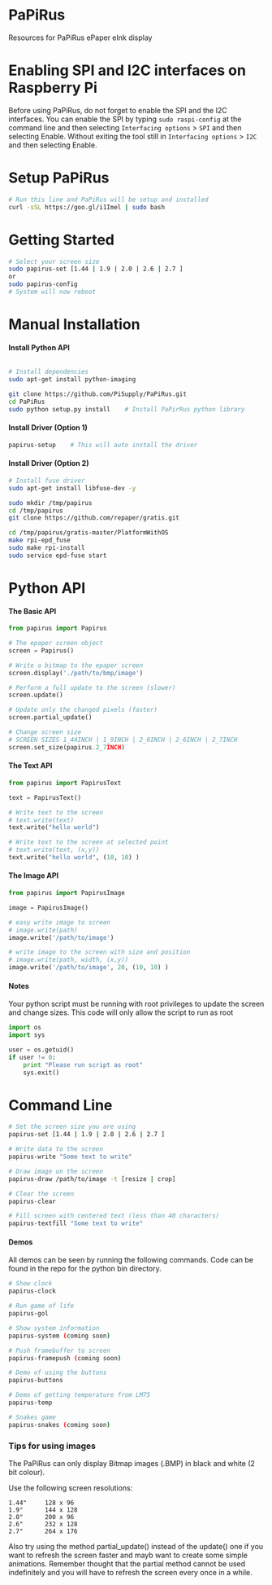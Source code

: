 # PaPiRus
Resources for PaPiRus ePaper eInk display

# Enabling SPI and I2C interfaces on Raspberry Pi
Before using PaPiRus, do not forget to enable the SPI and the I2C interfaces.
You can enable the SPI by typing `sudo raspi-config` at the command line and then selecting `Interfacing options` > `SPI` and then selecting Enable. Without exiting the tool still in `Interfacing options` > `I2C` and then selecting Enable.

# Setup PaPiRus
```bash
# Run this line and PaPiRus will be setup and installed
curl -sSL https://goo.gl/i1Imel | sudo bash
```

# Getting Started
```bash
# Select your screen size
sudo papirus-set [1.44 | 1.9 | 2.0 | 2.6 | 2.7 ]
or
sudo papirus-config
# System will now reboot
```

# Manual Installation

#### Install Python API
```bash

# Install dependencies
sudo apt-get install python-imaging

git clone https://github.com/PiSupply/PaPiRus.git
cd PaPiRus
sudo python setup.py install    # Install PaPirRus python library
```

#### Install Driver (Option 1)
```bash
papirus-setup    # This will auto install the driver
````

#### Install Driver (Option 2)
```bash
# Install fuse driver
sudo apt-get install libfuse-dev -y

sudo mkdir /tmp/papirus
cd /tmp/papirus
git clone https://github.com/repaper/gratis.git

cd /tmp/papirus/gratis-master/PlatformWithOS
make rpi-epd_fuse
sudo make rpi-install
sudo service epd-fuse start
```

# Python API

#### The Basic API

```python
from papirus import Papirus

# The epaper screen object
screen = Papirus()

# Write a bitmap to the epaper screen
screen.display('./path/to/bmp/image')

# Perform a full update to the screen (slower)
screen.update()

# Update only the changed pixels (faster)
screen.partial_update()

# Change screen size
# SCREEN SIZES 1_44INCH | 1_9INCH | 2_0INCH | 2_6INCH | 2_7INCH
screen.set_size(papirus.2_7INCH)

```

#### The Text API
```python
from papirus import PapirusText

text = PapirusText()

# Write text to the screen
# text.write(text)
text.write("hello world")

# Write text to the screen at selected point
# text.write(text, (x,y))
text.write("hello world", (10, 10) )
```

#### The Image API
```python
from papirus import PapirusImage

image = PapirusImage()

# easy write image to screen
# image.write(path)
image.write('/path/to/image')

# write image to the screen with size and position
# image.write(path, width, (x,y))
image.write('/path/to/image', 20, (10, 10) )
```
#### Notes

Your python script must be running with root privileges to update the screen and change sizes.
This code will only allow the script to run as root

```python
import os
import sys

user = os.getuid()
if user != 0:
    print "Please run script as root"
    sys.exit()
```

# Command Line

```bash
# Set the screen size you are using
papirus-set [1.44 | 1.9 | 2.0 | 2.6 | 2.7 ]

# Write data to the screen
papirus-write "Some text to write"

# Draw image on the screen
papirus-draw /path/to/image -t [resize | crop]

# Clear the screen
papirus-clear

# Fill screen with centered text (less than 40 characters)
papirus-textfill "Some text to write"
```

#### Demos
All demos can be seen by running the following commands. Code can be found in the repo for the python bin directory. 

```bash
# Show clock
papirus-clock

# Run game of life
papirus-gol

# Show system information
papirus-system (coming soon)

# Push framebuffer to screen
papirus-framepush (coming soon)

# Demo of using the buttons
papirus-buttons

# Demo of getting temperature from LM75
papirus-temp

# Snakes game
papirus-snakes (coming soon)
```

### Tips for using images
The PaPiRus can only display Bitmap images (.BMP) in black and white (2 bit colour).

Use the following screen resolutions:
```
1.44"     128 x 96
1.9"      144 x 128
2.0"      200 x 96
2.6"      232 x 128
2.7"      264 x 176
```
Also try using the method partial_update() instead of the update() one if you want to refresh the screen faster and mayb want to create some simple animations. Remember thought that the partial method cannot be used indefinitely and you will have to refresh the screen every once in a while.
